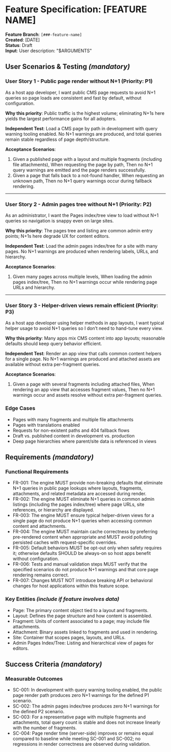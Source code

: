 # Feature Specification: [FEATURE NAME]

**Feature Branch**: `[###-feature-name]`  
**Created**: [DATE]  
**Status**: Draft  
**Input**: User description: "$ARGUMENTS"

## User Scenarios & Testing *(mandatory)*

### User Story 1 - Public page render without N+1 (Priority: P1)

As a host app developer, I want public CMS page requests to avoid N+1 queries so page loads are
consistent and fast by default, without configuration.

**Why this priority**: Public traffic is the highest volume; eliminating N+1s here yields the
largest performance gains for all adopters.

**Independent Test**: Load a CMS page by path in development with query warning tooling enabled.
No N+1 warnings are produced, and total queries remain stable regardless of page depth/structure.

**Acceptance Scenarios**:

1. Given a published page with a layout and multiple fragments (including file attachments),
   When requesting the page by path,
   Then no N+1 query warnings are emitted and the page renders successfully.
2. Given a page that falls back to a not-found handler,
   When requesting an unknown path,
   Then no N+1 query warnings occur during fallback rendering.

---

### User Story 2 - Admin pages tree without N+1 (Priority: P2)

As an administrator, I want the Pages index/tree view to load without N+1 queries so navigation is
snappy even on large sites.

**Why this priority**: The pages tree and listing are common admin entry points; N+1s here degrade
UX for content editors.

**Independent Test**: Load the admin pages index/tree for a site with many pages. No N+1 warnings
are produced when rendering labels, URLs, and hierarchy.

**Acceptance Scenarios**:

1. Given many pages across multiple levels,
   When loading the admin pages index/tree,
   Then no N+1 warnings occur while rendering page URLs and hierarchy.

---

### User Story 3 - Helper-driven views remain efficient (Priority: P3)

As a host app developer using helper methods in app layouts, I want typical helper usage to avoid
N+1 queries so I don’t need to hand-tune every view.

**Why this priority**: Many apps mix CMS content into app layouts; reasonable defaults should keep
query behavior efficient.

**Independent Test**: Render an app view that calls common content helpers for a single page.
No N+1 warnings are produced and attached assets are available without extra per-fragment queries.

**Acceptance Scenarios**:

1. Given a page with several fragments including attached files,
   When rendering an app view that accesses fragment values,
   Then no N+1 warnings occur and assets resolve without extra per-fragment queries.

### Edge Cases

- Pages with many fragments and multiple file attachments
- Pages with translations enabled
- Requests for non-existent paths and 404 fallback flows
- Draft vs. published content in development vs. production
- Deep page hierarchies where parent/site data is referenced in views

## Requirements *(mandatory)*

### Functional Requirements

- FR-001: The engine MUST provide non-breaking defaults that eliminate N+1 queries in public page
  lookups where layouts, fragments, attachments, and related metadata are accessed during render.
- FR-002: The engine MUST eliminate N+1 queries in common admin listings (including the pages
  index/tree) where page URLs, site references, or hierarchy are displayed.
- FR-003: The engine MUST ensure typical helper-driven views for a single page do not produce N+1
  queries when accessing common content and attachments.
- FR-004: The engine MUST maintain cache correctness by preferring pre-rendered content when
  appropriate and MUST avoid polluting persisted caches with request-specific overrides.
- FR-005: Default behaviors MUST be opt-out only when safety requires it; otherwise defaults SHOULD
  be always-on so host apps benefit without configuration.
- FR-006: Tests and manual validation steps MUST verify that the specified scenarios do not produce
  N+1 warnings and that core page rendering remains correct.
- FR-007: Changes MUST NOT introduce breaking API or behavioral changes for host applications within
  this feature scope.

### Key Entities *(include if feature involves data)*

- Page: The primary content object tied to a layout and fragments.
- Layout: Defines the page structure and how content is assembled.
- Fragment: Units of content associated to a page; may include file attachments.
- Attachment: Binary assets linked to fragments and used in rendering.
- Site: Container that scopes pages, layouts, and URLs.
- Admin Pages Index/Tree: Listing and hierarchical view of pages for editors.

## Success Criteria *(mandatory)*

### Measurable Outcomes

- SC-001: In development with query warning tooling enabled, the public page render path produces
  zero N+1 warnings for the defined P1 scenario.
- SC-002: The admin pages index/tree produces zero N+1 warnings for the defined P2 scenario.
- SC-003: For a representative page with multiple fragments and attachments, total query count is
  stable and does not increase linearly with the number of fragments.
- SC-004: Page render time (server-side) improves or remains equal compared to baseline while
  meeting SC-001 and SC-002; no regressions in render correctness are observed during validation.


